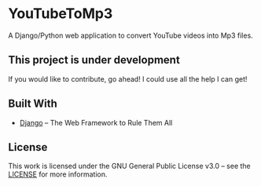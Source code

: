 # YouTubeToMp3
A Django/Python web application to convert YouTube videos into Mp3 files.

## This project is under development
If you would like to contribute, go ahead! I could use all the help I can get!


## Built With
* [Django](https://www.djangoproject.com/) – The Web Framework to Rule Them All

## License
This work is licensed under the GNU General Public License v3.0 – see the [LICENSE](LICENSE) for more information.
